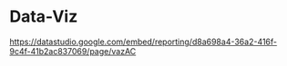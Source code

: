 # Data-Viz

https://datastudio.google.com/embed/reporting/d8a698a4-36a2-416f-9c4f-41b2ac837069/page/vazAC
